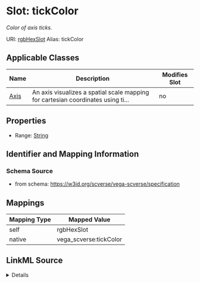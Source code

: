 

# Slot: tickColor 


_Color of axis ticks._





URI: [rgbHexSlot](rgbHexSlot)
Alias: tickColor

<!-- no inheritance hierarchy -->





## Applicable Classes

| Name | Description | Modifies Slot |
| --- | --- | --- |
| [Axis](Axis.md) | An axis visualizes a spatial scale mapping for cartesian coordinates using ti... |  no  |







## Properties

* Range: [String](String.md)





## Identifier and Mapping Information







### Schema Source


* from schema: https://w3id.org/scverse/vega-scverse/specification




## Mappings

| Mapping Type | Mapped Value |
| ---  | ---  |
| self | rgbHexSlot |
| native | vega_scverse:tickColor |




## LinkML Source

<details>
```yaml
name: tickColor
description: Color of axis ticks.
from_schema: https://w3id.org/scverse/vega-scverse/specification
rank: 1000
slot_uri: rgbHexSlot
alias: tickColor
owner: Axis
domain_of:
- Axis
range: string

```
</details>
